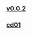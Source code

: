 
### [v0.0.2](https://github.com/littleflute/bible/edit/master/The%20Bible%20Experience%20New%20Testament%20Audiobook%20CD%20-%202006/readme.md)

### [cd01](cd01)
